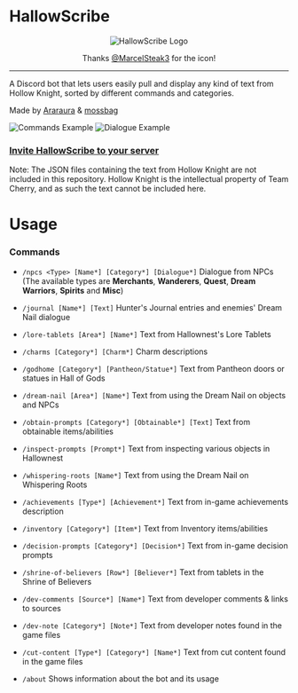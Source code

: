 # HallowScribe

<p align="center">
  <img src="https://i.imgur.com/YldROEX.png" alt="HallowScribe Logo"/>
  <p align="center">Thanks <a href="https://twitter.com/MarcelSteak3">@MarcelSteak3</a> for the icon!</p>
  <hr />
</p>

A Discord bot that lets users easily pull and display any kind of text from Hollow Knight, sorted by different commands and categories.

Made by 
<a href="https://www.youtube.com/@DailySilksongNews">Araraura</a> &
<a href="https://www.youtube.com/@mossbag69">mossbag</a>

![Commands Example](https://i.imgur.com/SBB8U5l.png "Commands Example")
![Dialogue Example](https://i.imgur.com/neZyAz9.png "Dialogue Example")

### [Invite HallowScribe to your server](https://discord.com/api/oauth2/authorize?client_id=1079808512986714133&permissions=2048&scope=bot%20applications.commands)
Note: The JSON files containing the text from Hollow Knight are not included in this repository. Hollow Knight is the intellectual property of Team Cherry, and as such the text cannot be included here.

# Usage

### Commands

- `/npcs <Type> [Name*] [Category*] [Dialogue*]` Dialogue from NPCs
(The available types are **Merchants**, **Wanderers**, **Quest**, **Dream Warriors**, **Spirits** and **Misc**)

- `/journal [Name*] [Text]` Hunter's Journal entries and enemies' Dream Nail dialogue

- `/lore-tablets [Area*] [Name*]` Text from Hallownest's Lore Tablets

- `/charms [Category*] [Charm*]` Charm descriptions

- `/godhome [Category*] [Pantheon/Statue*]` Text from Pantheon doors or statues in Hall of Gods

- `/dream-nail [Area*] [Name*]` Text from using the Dream Nail on objects and NPCs

- `/obtain-prompts [Category*] [Obtainable*] [Text]` Text from obtainable items/abilities

- `/inspect-prompts [Prompt*]` Text from inspecting various objects in Hallownest

- `/whispering-roots [Name*]` Text from using the Dream Nail on Whispering Roots

- `/achievements [Type*] [Achievement*]` Text from in-game achievements description

- `/inventory [Category*] [Item*]` Text from Inventory items/abilities

- `/decision-prompts [Category*] [Decision*]` Text from in-game decision prompts

- `/shrine-of-believers [Row*] [Believer*]` Text from tablets in the Shrine of Believers

- `/dev-comments [Source*] [Name*]` Text from developer comments & links to sources

- `/dev-note [Category*] [Note*]` Text from developer notes found in the game files

- `/cut-content [Type*] [Category*] [Name*]` Text from cut content found in the game files

- `/about` Shows information about the bot and its usage